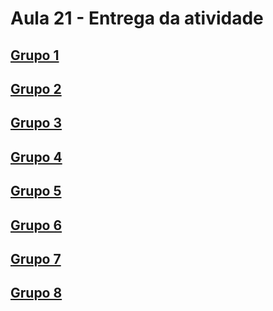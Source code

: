 # Aula 21 - Entrega da atividade

## [Grupo 1](./ENTREGAS/GRUPO1.md)

## [Grupo 2](./ENTREGAS/GRUPO2.md)

## [Grupo 3](./ENTREGAS/GRUPO3.md)

## [Grupo 4](./ENTREGAS/GRUPO4.md)

## [Grupo 5](./ENTREGAS/GRUPO5.md)

## [Grupo 6](./ENTREGAS/GRUPO6.md)

## [Grupo 7](./ENTREGAS/GRUPO7.md)

## [Grupo 8](./ENTREGAS/GRUPO8.md)
